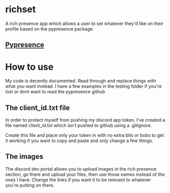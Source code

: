 # richset

A rich presence app which allows a user to set whatever they'd like on their profile based on the pypresence package.

## [Pypresence](https://github.com/qwertyquerty/pypresence)

# How to use

My code is decently documented. Read through and replace things with what you want instead. I have a few examples in the testing folder if you're lost or dont want to read the pypresence github

## The client_id.txt file

In order to protect myself from pushing my discord app token, I've created a file named client_id.txt which isn't pushed to github using a .gitignore. 

Create this file and place only your token in with no extra bits or bobs to get it working if you want to copy and paste and only change a few things. 

## The images

The discord dev portal allows you to upload images in the rich presence section, go there and upload your files, then use those names instead of the ones I have.
Change the links if you want it to be relevant to whatever you're putting on there. 
